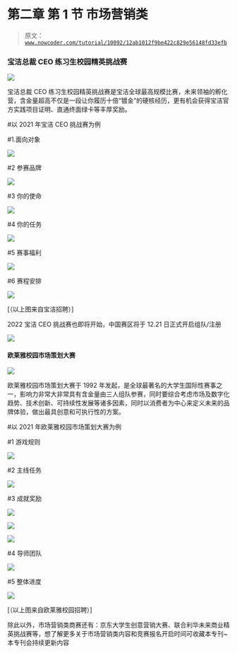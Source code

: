 # 第二章 第 1 节 市场营销类

> 原文：[`www.nowcoder.com/tutorial/10092/12ab1012f9be422c829e56148fd33efb`](https://www.nowcoder.com/tutorial/10092/12ab1012f9be422c829e56148fd33efb)

### 宝洁总裁 CEO 练习生校园精英挑战赛

![](img/9d9e2cfb86865fe1233dff92c91ad739.png)

宝洁总裁 CEO 练习生校园精英挑战赛是宝洁全球最高规模比赛，未来领袖的孵化营，含金量超高不仅是一段让你履历十倍“镀金”的硬核经历，更有机会获得宝洁官方实践项目证明、直通终面绿卡等丰厚奖励。

#以 2021 年宝洁 CEO 挑战赛为例

#1.面向对象

![](img/ac50210056311d765073a76750bac802.png)

#2 参赛品牌

![](img/b737530dc3e8e2686dac2469d7f7b253.png)

#3 你的使命

![](img/b483c8229dae19c3189742daa3a6c39f.png)

#4 你的任务

![](img/e2e5b84b018d9eeeaa5e53e5c0721d36.png)

#5 赛事福利

![](img/867df2d4f55bb879a05feaa529bdad57.png)

#6 赛程安排

![](img/9d89e03367f3e91fd41c3162ba1afb70.png)

[（以上图来自宝洁招聘）]

2022 宝洁 CEO 挑战赛也即将开始，中国赛区将于 12.21 日正式开启组队/注册

![](img/c5b696cec314b36f61810eae58f3bf2a.png)

#### 欧莱雅校园市场策划大赛

![](img/8c579d96819661c8816253510b370f2d.png)

欧莱雅校园市场策划大赛于 1992 年发起，是全球最著名的大学生国际性赛事之一，影响力非常大非常具有含金量由三人组队参赛，同时要综合考虑市场及数字化趋势、技术创新、可持续性发展等诸多因素，同时以消费者为中心来定义未来的品牌体验，做出最具创意和可执行性的方案。

#以 2021 年欧莱雅校园市场策划大赛为例

#1 游戏规则

![](img/79b8d577bb534f2ee9041fea53b18d7c.png)

#2 主线任务

![](img/8dd301849973dfbfa9e51be01ed6bfbe.png)

#3 成就奖励

![](img/94d60b5700ff5bd5b5bf2bd0602ce290.png)

![](img/b5b42e541ab5c54d138f84f4b46d44a5.png)

![](img/0831ebd42666c911b22a1567857ec2e2.png)

#4 导师团队

![](img/2fd89e554e123aa1da1328cd7a4b18fb.png)

#5 整体进度

![](img/1aa032fa63a8f11f7d2c4267c9fcece7.png)

[（以上图来自欧莱雅校园招聘）]

除此以外，市场营销类商赛还有：京东大学生创意营销大赛、联合利华未来商业精英挑战赛等，想了解更多关于市场营销类内容和竞赛报名开启时间可收藏本专刊~本专刊会持续更新内容